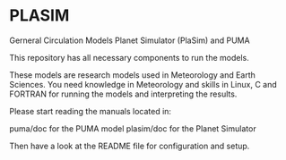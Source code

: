 PLASIM
======

Gerneral Circulation Models Planet Simulator (PlaSim) and PUMA

This repository has all necessary components to run the models.

These models are research models used in Meteorology and Earth Sciences.
You need knowledge in Meteorology and skills in Linux, C and FORTRAN
for running the models and interpreting the results.

Please start reading the manuals located in:

puma/doc for the PUMA model
plasim/doc for the Planet Simulator

Then have a look at the README file for configuration and setup.

